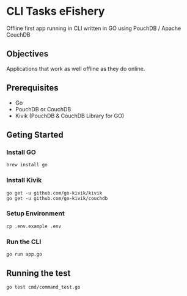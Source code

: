 # CLI Tasks eFishery

Offline first app running in CLI written in GO using PouchDB / Apache CouchDB

## Objectives

Applications that work as well offline as they do online.

## Prerequisites

- Go
- PouchDB or CouchDB
- Kivik (PouchDB & CouchDB Library for GO)

## Geting Started

### Install GO

```
brew install go
```

### Install Kivik

```
go get -u github.com/go-kivik/kivik
go get -u github.com/go-kivik/couchdb
```

### Setup Environment

```
cp .env.example .env
```

### Run the CLI

```
go run app.go
```

## Running the test

```
go test cmd/command_test.go
```
